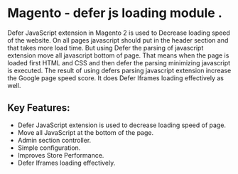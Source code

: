 # Magento - defer js loading module .
Defer JavaScript extension in Magento 2 is used to Decrease loading speed of the website. On all pages javascript should put in the header section and that takes more load time. But using Defer the parsing of javascript extension move all javascript bottom of page. That means when the page is loaded first HTML and CSS and then defer the parsing minimizing javascript is executed. The result of using defers parsing javascript extension increase the Google page speed score. It does Defer Iframes loading effectively as well.

## Key Features:
* Defer JavaScript extension is used to decrease loading speed of page.
* Move all JavaScript at the bottom of the page.
* Admin section controller.
* Simple configuration.
* Improves Store Performance.
* Defer Iframes loading effectively.